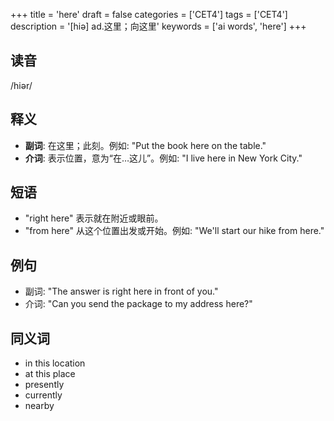 +++
title = 'here'
draft = false
categories = ['CET4']
tags = ['CET4']
description = '[hiə] ad.这里；向这里'
keywords = ['ai words', 'here']
+++

## 读音
/hiər/

## 释义
- **副词**: 在这里；此刻。例如: "Put the book here on the table."
- **介词**: 表示位置，意为“在…这儿”。例如: "I live here in New York City."

## 短语
- "right here" 表示就在附近或眼前。
- "from here" 从这个位置出发或开始。例如: "We'll start our hike from here."

## 例句
- 副词: "The answer is right here in front of you."
- 介词: "Can you send the package to my address here?"

## 同义词
- in this location
- at this place
- presently
- currently
- nearby
